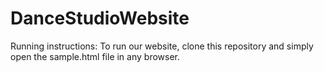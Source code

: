 # DanceStudioWebsite
Running instructions:
    To run our website, clone this repository and simply open the sample.html file in any browser.
